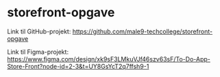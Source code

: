 # storefront-opgave

Link til GitHub-projekt:
https://github.com/male9-techcollege/storefront-opgave

Link til Figma-projekt:
https://www.figma.com/design/xk9sF3LMkuVJf46szv63sF/To-Do-App-Store-Front?node-id=2-3&t=UY8GsYcT2q7ffsh9-1

